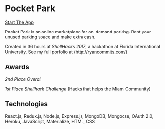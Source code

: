 # Pocket Park

[Start The App](https://pocketpark.herokuapp.com/)

Pocket Park is an online marketplace for on-demand parking. Rent your unused parking space and make extra cash.

Created in 36 hours at *ShellHacks 2017*, a hackathon at Florida International University. See my full porfolio at (http://ryancommits.com/)

## Awards

*2nd Place Overall*

*1st Place Shellhack Challenge* (Hacks that helps the Miami Community)

## Technologies
React.js, Redux.js, Node.js, Express.js, MongoDB, Mongoose, OAuth 2.0, Heroku, JavaScript, Materialize, HTML, CSS
